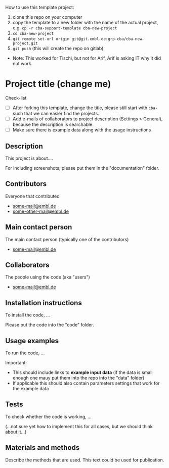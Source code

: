 How to use this template project:
1. clone this repo on your computer
1. copy the template to a new folder with the name of the actual project, e.g.  `cp -r cba-support-template cba-new-project`
1. `cd cba-new-project`
1. `git remote set-url origin git@git.embl.de:grp-cba/cba-new-project.git`
1. `git push` (this will create the repo on gitlab)
  - Note: This worked for Tischi, but not for Arif, Arif is asking IT why it did not work.

# Project title (change me)

Check-list
- [ ] After forking this template, change the title, please still start with `cba-` such that we can easier find the projects.
- [ ] Add e-mails of collaborators to project description (Settings > General), because the description is searchable. 
- [ ] Make sure there is example data along with the usage instructions

## Description

This project is about....

For including screenshots, please put them in the "documentation" folder.


## Contributors

Everyone that contributed
- some-mail@embl.de
- some-other-mail@embl.de

## Main contact person

The main contact person (typically one of the contributors)
- some-mail@embl.de

## Collaborators

The people using the code (aka "users")
- some-mail@embl.de

## Installation instructions

To install the code, ...

Please put the code into the "code" folder.

## Usage examples

To run the code, ...

Important: 
- This should include links to **example input data** (if the data is small enough one mauy put them into the repo into the "data" folder)
- If applicable this should also contain parameters settings that work for the example data

## Tests

To check whether the code is working, ...

(...not sure yet how to implement this for all cases, but we should think about it...)

## Materials and methods

Describe the methods that are used. This text could be used for publication.

